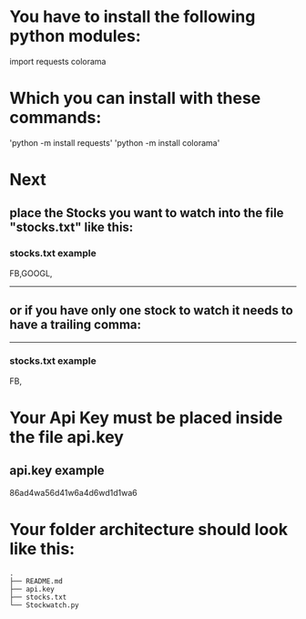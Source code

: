 # You have to install the following python modules:

import requests
colorama

# Which you can install with these commands:

'python -m install requests'
'python -m install colorama'


# Next

## place the Stocks you want to watch into the file "stocks.txt" like this:

### stocks.txt example
FB,GOOGL,


***
## or if you have only one stock to watch it needs to have a trailing comma:
***

### stocks.txt example
FB,


# Your Api Key must be placed inside the file api.key

## api.key example
86ad4wa56d41w6a4d6wd1d1wa6

# Your folder architecture should look like this:

```
.
├── README.md
├── api.key
├── stocks.txt
└── Stockwatch.py
```
